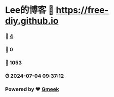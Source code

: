 # Lee的博客 :link: https://free-diy.github.io 
### :page_facing_up: [4](https://free-diy.github.io/tag.html) 
### :speech_balloon: 0 
### :hibiscus: 1053 
### :alarm_clock: 2024-07-04 09:37:12 
### Powered by :heart: [Gmeek](https://github.com/Meekdai/Gmeek)
